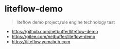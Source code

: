 # liteflow-demo
> liteflow demo project,rule engine technology test

* https://github.com/netbuffer/liteflow-demo
* https://gitee.com/netbuffer/liteflow-demo
* https://liteflow.yomahub.com

